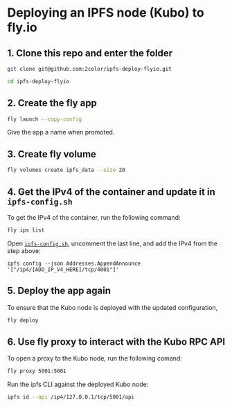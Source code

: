 # Deploying an IPFS node (Kubo) to fly.io

## 1. Clone this repo and enter the folder

```sh
git clone git@github.com:2color/ipfs-deploy-flyio.git

cd ipfs-deploy-flyio
```

## 2. Create the fly app

```sh
fly launch --copy-config
```

Give the app a name when promoted.

## 3. Create fly volume

```sh
fly volumes create ipfs_data --size 20
```

## 4. Get the IPv4 of the container and update it in `ipfs-config.sh`

To get the IPv4 of the container, run the following command:

```sh
fly ips list
```

Open [`ipfs-config.sh`](./ipfs-config.sh), uncomment the last line, and add the IPv4 from the step above:

```
ipfs config --json Addresses.AppendAnnounce '["/ip4/[ADD_IP_V4_HERE]/tcp/4001"]'
```

## 5. Deploy the app again

To ensure that the Kubo node is deployed with the updated configuration,

```sh
fly deploy
```

## 6. Use fly proxy to interact with the Kubo RPC API

To open a proxy to the Kubo node, run the following comand:

```sh
fly proxy 5001:5001
```

Run the ipfs CLI against the deployed Kubo node:

```sh
ipfs id --api /ip4/127.0.0.1/tcp/5001/api
```
